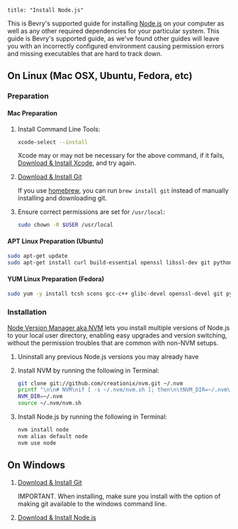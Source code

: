 ```
title: "Install Node.js"
```

This is Bevry's supported guide for installing [Node.js](http://nodejs.org/) on your computer as well as any other required dependencies for your particular system. This guide is Bevry's supported guide, as we've found other guides will leave you with an incorrectly configured environment causing permission errors and missing executables that are hard to track down.


## On Linux (Mac OSX, Ubuntu, Fedora, etc)

### Preparation

#### Mac Preparation

1. Install Command Line Tools:

	``` bash
	xcode-select --install
	```

	Xcode may or may not be necessary for the above command, if it fails, [Download & Install Xcode](http://developer.apple.com/xcode/), and try again.

1. [Download & Install Git](http://git-scm.com/download)

	If you use [homebrew](http://brew.sh), you can run `brew install git` instead of manually installing and downloading git.

1. Ensure correct permissions are set for `/usr/local`:

	``` bash
	sudo chown -R $USER /usr/local
	```


#### APT Linux Preparation (Ubuntu)

``` bash
sudo apt-get update
sudo apt-get install curl build-essential openssl libssl-dev git python
```


#### YUM Linux Preparation (Fedora)

``` bash
sudo yum -y install tcsh scons gcc-c++ glibc-devel openssl-devel git python
```


### Installation

[Node Version Manager aka NVM](https://github.com/creationix/nvm) lets you install multiple versions of Node.js to your local user directory, enabling easy upgrades and version switching, without the permission troubles that are common with non-NVM setups.

1. Uninstall any previous Node.js versions you may already have

1. Install NVM by running the following in Terminal:

	``` bash
	git clone git://github.com/creationix/nvm.git ~/.nvm
	printf "\n\n# NVM\nif [ -s ~/.nvm/nvm.sh ]; then\n\tNVM_DIR=~/.nvm\n\tsource ~/.nvm/nvm.sh\nfi" >> ~/.bashrc
	NVM_DIR=~/.nvm
	source ~/.nvm/nvm.sh
	```

1. Install Node.js by running the following in Terminal:

	``` bash
	nvm install node
	nvm alias default node
	nvm use node
	```

## On Windows

1. [Download & Install Git](http://git-scm.com/download)

	IMPORTANT. When installing, make sure you install with the option of making git available to the windows command line.

2. [Download & Install Node.js](http://nodejs.org/#download)

